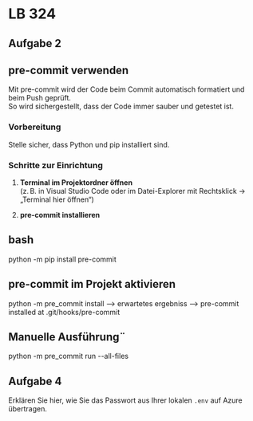 # LB 324

## Aufgabe 2
## pre-commit verwenden

Mit pre-commit wird der Code beim Commit automatisch formatiert und beim Push geprüft.  
So wird sichergestellt, dass der Code immer sauber und getestet ist.

### Vorbereitung

Stelle sicher, dass Python und pip installiert sind.

### Schritte zur Einrichtung

1. **Terminal im Projektordner öffnen**  
   (z. B. in Visual Studio Code oder im Datei-Explorer mit Rechtsklick → „Terminal hier öffnen“)

2. **pre-commit installieren**

## bash
python -m pip install pre-commit

## pre-commit im Projekt aktivieren
python -m pre_commit install --> erwartetes ergebniss --> pre-commit installed at .git/hooks/pre-commit

## Manuelle Ausführung¨
python -m pre_commit run --all-files

## Aufgabe 4
Erklären Sie hier, wie Sie das Passwort aus Ihrer lokalen `.env` auf Azure übertragen.
